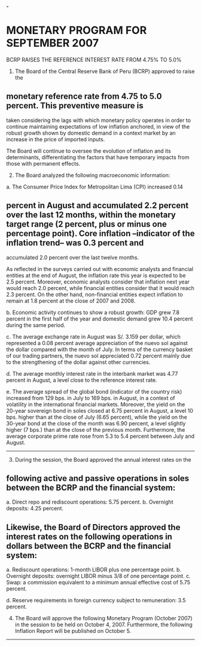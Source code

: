 **-**

#   MONETARY PROGRAM FOR SEPTEMBER 2007

 BCRP RAISES THE REFERENCE INTEREST RATE FROM 4.75% TO 5.0% 

1. The Board of the Central Reserve Bank of Peru (BCRP) approved to raise the
## monetary reference rate from 4.75 to 5.0 percent. This preventive measure is
taken considering the lags with which monetary policy operates in order to continue
maintaining expectations of low inflation anchored, in view of the robust growth
shown by domestic demand in a context market by an increase in the price of
imported inputs.

The Board will continue to oversee the evolution of inflation and its determinants,
differentiating the factors that have temporary impacts from those with permanent
effects.

2. The Board analyzed the following macroeconomic information:

a. The Consumer Price Index for Metropolitan Lima (CPI) increased 0.14
## percent in August and accumulated 2.2 percent over the last 12 months, within the monetary target range (2 percent, plus or minus one percentage point).  Core inflation –indicator of the inflation trend– was 0.3 percent and
accumulated 2.0 percent over the last twelve months.

As reflected in the surveys carried out with economic analysts and financial
entities at the end of August, the inflation rate this year is expected to be 2.5
percent. Moreover, economic analysts consider that inflation next year would
reach 2.0 percent, while financial entities consider that it would reach 2.3
percent. On the other hand, non-financial entities expect inflation to remain at
1.8 percent at the close of 2007 and 2008.

b. Economic activity continues to show a robust growth: GDP grew 7.8 percent in
the first half of the year and domestic demand grew 10.4 percent during the
same period.

c. The average exchange rate in August was S/. 3.159 per dollar, which
represented a 0.08 percent average appreciation of the nuevo sol against the
dollar compared with the month of July. In terms of the currency basket of our
trading partners, the nuevo sol appreciated 0.72 percent mainly due to the
strengthening of the dollar against other currencies.

d. The average monthly interest rate in the interbank market was 4.77 percent in
August, a level close to the reference interest rate.

e. The average spread of the global bond (indicator of the country risk) increased
from 129 bps. in July to 169 bps. in August, in a context of volatility in the
international financial markets. Moreover, the yield on the 20-year sovereign
bond in soles closed at 6.75 percent in August, a level 10 bps. higher than at
the close of July (6.65 percent), while the yield on the 30-year bond at the close
of the month was 6.90 percent, a level slightly higher (7 bps.) than at the close
of the previous month. Furthermore, the average corporate prime rate rose
from 5.3 to 5.4 percent between July and August.


-----

3. During the session, the Board approved the annual interest rates on the
## following active and passive operations in soles between the BCRP and the financial system:

a. Direct repo and rediscount operations: 5.75 percent.
b. Overnight deposits: 4.25 percent.

## Likewise, the Board of Directors approved the interest rates on the following operations in dollars between the BCRP and the financial system:

a. Rediscount operations: 1-month LIBOR plus one percentage point.
b. Overnight deposits: overnight LIBOR minus 3/8 of one percentage point.
c. Swap: a commission equivalent to a minimum annual effective cost of 5.75
percent.

d. Reserve requirements in foreign currency subject to remuneration: 3.5 percent.

4. The Board will approve the following Monetary Program (October 2007) in the
session to be held on October 4, 2007. Furthermore, the following Inflation Report
will be published on October 5.


-----

